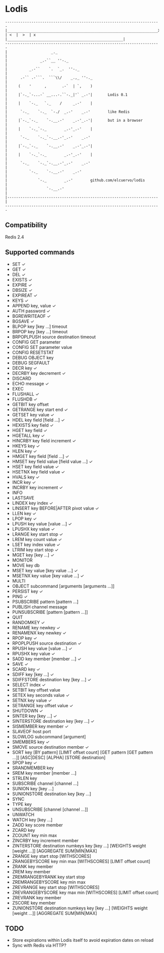 # Lodis

    -----------------------------------------------------------------------
    |_____________________________________________________________________X
    | <  |  >  | x  |_____________________________________________________|
    -----------------------------------------------------------------------
    |                    _._                                              |
    |               _.-``__ ''-._                                         |
    |          _.-``    `.  `_.  ''-._                                    |
    |      .-`` .-```.  ```\\/    _.,_ ''-._                              |
    |     (    '      ,       .-`  | `,    )                              |
    |     |`-._`-...-` __...-.``-._|'` _.-'|       Lodis 0.1              |
    |     |    `-._   `._    /     _.-'    |                              |
    |      `-._    `-._  `-./  _.-'    _.-'        like Redis             |
    |     |`-._`-._    `-.__.-'    _.-'_.-'|       but in a browser       |
    |     |    `-._`-._        _.-'_.-'    |                              |
    |      `-._    `-._`-.__.-'_.-'    _.-'                               |
    |     |`-._`-._    `-.__.-'    _.-'_.-'|                              |
    |     |    `-._`-._        _.-'_.-'    |                              |
    |      `-._    `-._`-.__.-'_.-'    _.-'                               |
    |          `-._    `-.__.-'    _.-'                                   |
    |              `-._        _.-'        github.com/elcuervo/lodis      |
    |                  `-.__.-'                                           |
    |---------------------------------------------------------------------|
    -----------------------------------------------------------------------

## Compatibility
  Redis 2.4

## Supported commands
  * SET &#10003;
  * GET &#10003;
  * DEL &#10003;
  * EXISTS &#10003;
  * EXPIRE &#10003;
  * DBSIZE &#10003;
  * EXPIREAT &#10003;
  * KEYS &#10003;
  * APPEND key, value &#10003;
  * AUTH password &#10003;
  * BGREWRITEAOF &#10003;
  * BGSAVE &#10003;
  * BLPOP key [key ...] timeout
  * BRPOP key [key ...] timeout
  * BRPOPLPUSH source destination timeout
  * CONFIG GET parameter
  * CONFIG SET parameter value
  * CONFIG RESETSTAT
  * DEBUG OBJECT key
  * DEBUG SEGFAULT
  * DECR key &#10003;
  * DECRBY key decrement &#10003;
  * DISCARD
  * ECHO message &#10003;
  * EXEC
  * FLUSHALL &#10003;
  * FLUSHDB &#10003;
  * GETBIT key offset
  * GETRANGE key start end &#10003;
  * GETSET key value &#10003;
  * HDEL key field [field ...] &#10003;
  * HEXISTS key field &#10003;
  * HGET key field &#10003;
  * HGETALL key &#10003;
  * HINCRBY key field increment &#10003;
  * HKEYS key &#10003;
  * HLEN key &#10003;
  * HMGET key field [field ...] &#10003;
  * HMSET key field value [field value ...] &#10003;
  * HSET key field value &#10003;
  * HSETNX key field value &#10003;
  * HVALS key &#10003;
  * INCR key &#10003;
  * INCRBY key increment &#10003;
  * INFO
  * LASTSAVE
  * LINDEX key index &#10003;
  * LINSERT key BEFORE|AFTER pivot value &#10003;
  * LLEN key &#10003;
  * LPOP key &#10003;
  * LPUSH key value [value ...] &#10003;
  * LPUSHX key value &#10003;
  * LRANGE key start stop &#10003;
  * LREM key count value &#10003;
  * LSET key index value &#10003;
  * LTRIM key start stop &#10003;
  * MGET key [key ...] &#10003;
  * MONITOR
  * MOVE key db
  * MSET key value [key value ...] &#10003;
  * MSETNX key value [key value ...] &#10003;
  * MULTI
  * OBJECT subcommand [arguments [arguments ...]]
  * PERSIST key &#10003;
  * PING &#10003;
  * PSUBSCRIBE pattern [pattern ...]
  * PUBLISH channel message
  * PUNSUBSCRIBE [pattern [pattern ...]]
  * QUIT
  * RANDOMKEY &#10003;
  * RENAME key newkey &#10003;
  * RENAMENX key newkey &#10003;
  * RPOP key &#10003;
  * RPOPLPUSH source destination &#10003;
  * RPUSH key value [value ...] &#10003;
  * RPUSHX key value &#10003;
  * SADD key member [member ...] &#10003;
  * SAVE &#10003;
  * SCARD key &#10003;
  * SDIFF key [key ...] &#10003;
  * SDIFFSTORE destination key [key ...] &#10003;
  * SELECT index &#10003;
  * SETBIT key offset value
  * SETEX key seconds value &#10003;
  * SETNX key value &#10003;
  * SETRANGE key offset value &#10003;
  * SHUTDOWN &#10003;
  * SINTER key [key ...] &#10003;
  * SINTERSTORE destination key [key ...] &#10003;
  * SISMEMBER key member &#10003;
  * SLAVEOF host port
  * SLOWLOG subcommand [argument]
  * SMEMBERS key &#10003;
  * SMOVE source destination member &#10003;
  * SORT key [BY pattern] [LIMIT offset count] [GET pattern [GET pattern ...]] [ASC|DESC] [ALPHA] [STORE destination]
  * SPOP key &#10003;
  * SRANDMEMBER key
  * SREM key member [member ...]
  * STRLEN key
  * SUBSCRIBE channel [channel ...]
  * SUNION key [key ...]
  * SUNIONSTORE destination key [key ...]
  * SYNC
  * TYPE key
  * UNSUBSCRIBE [channel [channel ...]]
  * UNWATCH
  * WATCH key [key ...]
  * ZADD key score member
  * ZCARD key
  * ZCOUNT key min max
  * ZINCRBY key increment member
  * ZINTERSTORE destination numkeys key [key ...] [WEIGHTS weight [weight ...]] [AGGREGATE SUM|MIN|MAX]
  * ZRANGE key start stop [WITHSCORES]
  * ZRANGEBYSCORE key min max [WITHSCORES] [LIMIT offset count]
  * ZRANK key member
  * ZREM key member
  * ZREMRANGEBYRANK key start stop
  * ZREMRANGEBYSCORE key min max
  * ZREVRANGE key start stop [WITHSCORES]
  * ZREVRANGEBYSCORE key max min [WITHSCORES] [LIMIT offset count]
  * ZREVRANK key member
  * ZSCORE key member
  * ZUNIONSTORE destination numkeys key [key ...] [WEIGHTS weight [weight ...]] [AGGREGATE SUM|MIN|MAX]


## TODO
  * Store expirations within Lodis itself to avoid expiration dates on reload
  * Sync with Redis via HTTP?
